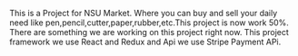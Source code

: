 This is a Project for NSU Market. Where you can buy and sell your daily need like pen,pencil,cutter,paper,rubber,etc.This project is now work 50%. There are something we are working on this project right now. This project framework we use React and Redux and Api we use Stripe Payment APi.
